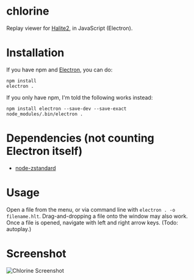 # chlorine
Replay viewer for [Halite2](https://halite.io/), in JavaScript (Electron).

# Installation

If you have npm and [Electron](https://electron.atom.io/), you can do:

```
npm install
electron .
```

If you only have npm, I'm told the following works instead:

```
npm install electron --save-dev --save-exact
node_modules/.bin/electron .
```

# Dependencies (not counting Electron itself)
* [node-zstandard](https://www.npmjs.com/package/node-zstandard)

# Usage

Open a file from the menu, or via command line with `electron . -o filename.hlt`. Drag-and-dropping a file onto the window may also work. Once a file is opened, navigate with left and right arrow keys. (Todo: autoplay.)

# Screenshot
![Chlorine Screenshot](https://raw.githubusercontent.com/fohristiwhirl/chlorine/master/screenshot.png)
